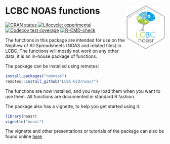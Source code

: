 
<!-- README.md is generated from README.Rmd. Please edit that file -->

# LCBC NOAS functions <img src="man/figures/hex.png" align="right" alt="" width="120" />

<!-- badges: start -->

[![CRAN
status](https://www.r-pkg.org/badges/version/noasr)](https://CRAN.R-project.org/package=noasr)
[![Lifecycle:
experimental](https://img.shields.io/badge/lifecycle-experimental-orange.svg)](https://www.tidyverse.org/lifecycle/#experimental)
[![Codecov test
coverage](https://codecov.io/gh/LCBC-UiO/noasr/branch/main/graph/badge.svg)](https://codecov.io/gh/LCBC-UiO/noasr?branch=main)
[![R-CMD-check](https://github.com/LCBC-UiO/noasr/workflows/R-CMD-check/badge.svg)](https://github.com/LCBC-UiO/noasr/actions)
<!-- badges: end -->

The functions in this package are intended for use on the Nephew of All
Spreadsheets (NOAS and related files) in LCBC. The functions will mostly
not work on any other data, it is an in-house package of functions.

The package can be installed using remotes:

``` r
install.packages("remotes")
remotes::install_github("LCBC-UiO/noasr")
```

The functions are now installed, and you may load them when you want to
use them. All functions are documented in standard R fashion.

The package also has a vignette, to help you get started using it.

``` r
library(noasr)
vignette("noasr")
```

The vignette and other presentations or tutorials of the package can
also be found online [here](https://lcbc-uio.github.io/noasr/)

